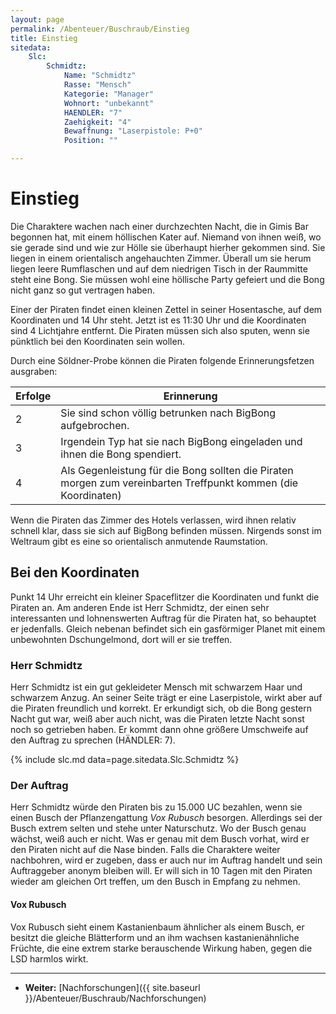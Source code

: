 ```yaml
---
layout: page
permalink: /Abenteuer/Buschraub/Einstieg
title: Einstieg
sitedata:
    Slc:
        Schmidtz:
            Name: "Schmidtz"
            Rasse: "Mensch"
            Kategorie: "Manager"
            Wohnort: "unbekannt"
            HAENDLER: "7"
            Zaehigkeit: "4"
            Bewaffnung: "Laserpistole: P+0"
            Position: ""

---
```


# Einstieg

Die Charaktere wachen nach einer durchzechten Nacht, die in Gimis Bar begonnen hat, mit einem höllischen Kater auf. Niemand von ihnen weiß, wo sie gerade sind und wie zur Hölle sie überhaupt hierher gekommen sind. Sie liegen in einem orientalisch angehauchten Zimmer. Überall um sie herum liegen leere Rumflaschen und auf dem niedrigen Tisch in der Raummitte steht eine Bong. Sie müssen wohl eine höllische Party gefeiert und die Bong nicht ganz so gut vertragen haben.

Einer der Piraten findet einen kleinen Zettel in seiner Hosentasche, auf dem Koordinaten und 14 Uhr steht. Jetzt ist es 11:30 Uhr und die Koordinaten sind 4 Lichtjahre entfernt. Die Piraten müssen sich also sputen, wenn sie pünktlich bei den Koordinaten sein wollen.

Durch eine Söldner-Probe können die Piraten folgende Erinnerungsfetzen ausgraben:

<table>
<thead>
<tr><th>Erfolge</th><th>Erinnerung</th></tr>
</thead>
<tbody>
<tr><td>2</td><td>Sie sind schon völlig betrunken nach BigBong aufgebrochen.</td></tr>
<tr><td>3</td><td>Irgendein Typ hat sie nach BigBong eingeladen und ihnen die Bong spendiert.</td></tr>
<tr><td>4</td><td>Als Gegenleistung für die Bong sollten die Piraten morgen zum vereinbarten Treffpunkt kommen (die Koordinaten)</td></tr>
</tbody>
</table>

Wenn die Piraten das Zimmer des Hotels verlassen, wird ihnen relativ schnell klar, dass sie sich auf BigBong befinden müssen. Nirgends sonst im Weltraum gibt es eine so orientalisch anmutende Raumstation.

## Bei den Koordinaten

Punkt 14 Uhr erreicht ein kleiner Spaceflitzer die Koordinaten und funkt die Piraten an. Am anderen Ende ist Herr Schmidtz, der einen sehr interessanten und lohnenswerten Auftrag für die Piraten hat, so behauptet er jedenfalls. Gleich nebenan befindet sich ein gasförmiger Planet mit einem unbewohnten Dschungelmond, dort will er sie treffen.

### Herr Schmidtz

Herr Schmidtz ist ein gut gekleideter Mensch mit schwarzem Haar und schwarzem Anzug. An seiner Seite trägt er eine Laserpistole, wirkt aber auf die Piraten freundlich und korrekt. Er erkundigt sich, ob die Bong gestern Nacht gut war, weiß aber auch nicht, was die Piraten letzte Nacht sonst noch so getrieben haben. Er kommt dann ohne größere Umschweife auf den Auftrag zu sprechen (HÄNDLER: 7).

{% include slc.md data=page.sitedata.Slc.Schmidtz %}

### Der Auftrag

Herr Schmidtz würde den Piraten bis zu 15.000 UC bezahlen, wenn sie einen Busch der Pflanzengattung *Vox Rubusch* besorgen. Allerdings sei der Busch extrem selten und stehe unter Naturschutz. Wo der Busch genau wächst, weiß auch er nicht. Was er genau mit dem Busch vorhat, wird er den Piraten nicht auf die Nase binden. Falls die Charaktere weiter nachbohren, wird er zugeben, dass er auch nur im Auftrag handelt und sein Auftraggeber anonym bleiben will. Er will sich in 10 Tagen mit den Piraten wieder am gleichen Ort treffen, um den Busch in Empfang zu nehmen.

#### Vox Rubusch

Vox Rubusch sieht einem Kastanienbaum ähnlicher als einem Busch, er besitzt die gleiche Blätterform und an ihm wachsen kastanienähnliche Früchte, die eine extrem starke berauschende Wirkung haben, gegen die LSD harmlos wirkt.

***

- **Weiter:** [Nachforschungen]({{ site.baseurl }}/Abenteuer/Buschraub/Nachforschungen)

